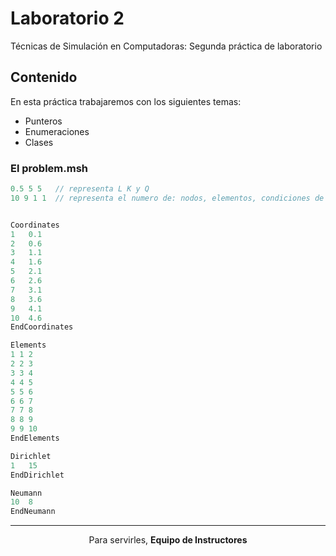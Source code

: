 # Laboratorio 2
Técnicas de Simulación en Computadoras: Segunda práctica de laboratorio

## Contenido
En esta práctica trabajaremos con los siguientes temas:

- Punteros
- Enumeraciones
- Clases

### El problem.msh

```cpp
0.5 5 5   // representa L K y Q
10 9 1 1  // representa el numero de: nodos, elementos, condiciones de Dir y condiciones de Newm


Coordinates
1	0.1
2	0.6
3	1.1
4	1.6
5	2.1
6	2.6
7	3.1
8	3.6
9	4.1
10	4.6
EndCoordinates

Elements
1 1 2
2 2 3
3 3 4
4 4 5
5 5 6
6 6 7
7 7 8
8 8 9
9 9 10
EndElements

Dirichlet
1	15
EndDirichlet

Neumann
10	8
EndNeumann

```
<hr>
<p align="center">Para servirles, <strong>Equipo de Instructores</strong> </p>
